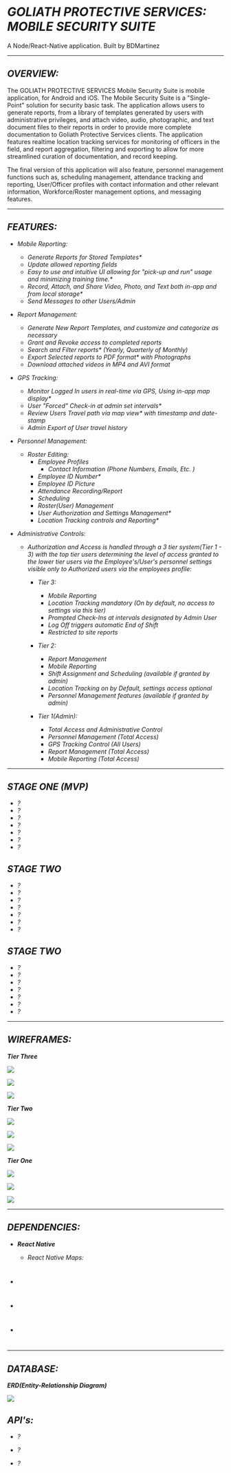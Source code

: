 #  _**GOLIATH PROTECTIVE SERVICES: MOBILE SECURITY SUITE**_

A Node/React-Native application. Built by BDMartinez
___
## <em>OVERVIEW:</em>

  The GOLIATH PROTECTIVE SERVICES Mobile Security Suite is mobile application, for Android and iOS. The Mobile Security Suite is a "Single-Point" solution for security basic task. The application allows users to generate reports, from a library of templates generated by users with administrative privileges, and attach video, audio, photographic, and text document files to their reports in order to provide more complete documentation to Goliath Protective Services clients. The application features realtime location tracking services for monitoring of officers in the field, and report aggregation, filtering and exporting to allow for more streamlined curation of documentation, and record keeping.

  The final version of this application will also feature, personnel management functions such as, scheduling management, attendance tracking and reporting, User/Officer profiles with contact information and other relevant information, Workforce/Roster management options, and messaging features.

___
## <em>FEATURES:<em>
- *Mobile Reporting:*
  - Generate Reports for Stored Templates*
  - Update allowed reporting fields
  - Easy to use and intuitive UI allowing for "pick-up and run" usage  and minimizing training time.*
  - Record, Attach, and Share Video, Photo, and Text both in-app and from local storage*
  - Send Messages to other Users/Admin

- *Report Management:*
   - Generate New Report Templates, and customize and categorize as necessary
   - Grant and Revoke access to completed reports
   - Search and Filter reports* (Yearly, Quarterly of Monthly)
   - Export Selected reports to PDF format* with Photographs
   - Download attached videos in MP4 and AVI format

- *GPS Tracking:*
  - Monitor Logged In users in real-time via GPS, Using in-app map display*
  - User "Forced" Check-in at admin set intervals*
  - Review Users Travel path via map view* with timestamp and date-stamp
  - Admin Export of User travel history

- *Personnel Management:*
  - Roster Editing:
    - Employee Profiles
      - Contact Information (Phone Numbers, Emails, Etc. )
    - Employee ID Number*
    - Employee ID Picture
    - Attendance Recording/Report
    - Scheduling
    - Roster(User) Management
    - User Authorization and Settings Management*
    - Location Tracking controls and Reporting*

- *Administrative Controls:*

    * Authorization and Access is handled through a 3 tier system(Tier 1 - 3) with the top tier users determining the level of access granted to the lower tier users via the Employee's/User's personnel settings visible only to Authorized users via the employees profile:

      - Tier 3:
        - Mobile Reporting
        - Location Tracking mandatory (On by default, no access to settings via this tier)
        - Prompted Check-Ins at intervals designated by Admin User
        - Log Off triggers automatic End of Shift
        - Restricted to site reports

      - Tier 2:
        - Report Management
        - Mobile Reporting
        - Shift Assignment and Scheduling (available if granted by admin)
        - Location Tracking on by Default, settings access optional
        - Personnel Management features (available if granted by admin)

      - Tier 1(Admin):
        - Total Access and Administrative Control
        - Personnel Management (Total Access)
        - GPS Tracking Control (All Users)
        - Report Management (Total Access)
        - Mobile Reporting (Total Access)

___
## <em>STAGE ONE (MVP)<em>
  * ?
  * ?
  * ?
  * ?
  * ?
  * ?
  * ?

## <em>STAGE TWO<em>
  * ?
  * ?
  * ?
  * ?
  * ?
  * ?
  * ?

## <em>STAGE TWO<em>
  * ?
  * ?
  * ?
  * ?
  * ?
  * ?
  * ?

___
## <em>WIREFRAMES:<em>
  **Tier Three**

  ![](#.png)

  ![](#.png)

  ![](#.png)

  **Tier Two**

  ![](#.png)

  ![](#.png)

  ![](#.png)

  **Tier One**

  ![](#.png)

  ![](#.png)

  ![](#.png)

___
## <em>DEPENDENCIES:<em>

  - **React Native**

    - React Native Maps:

  - #

  - #

  - #
___
## <em>DATABASE:<em>


**ERD(Entity-Relationship Diagram)**

![](#.png)


## <em>API's:<em>

  - ?

  - ?

  - ?
